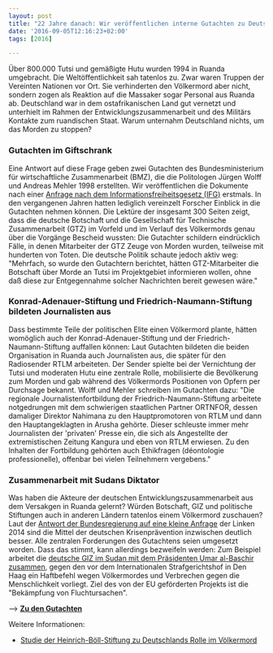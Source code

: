 ```yaml
---
layout: post
title: "22 Jahre danach: Wir veröffentlichen interne Gutachten zu Deutschlands Rolle bei Völkermord in Ruanda"
date: '2016-09-05T12:16:23+02:00'
tags: [2016]

---
```


Über 800.000 Tutsi und gemäßigte Hutu wurden 1994 in Ruanda umgebracht. Die Weltöffentlichkeit sah tatenlos zu. Zwar waren Truppen der Vereinten Nationen vor Ort. Sie verhinderten den Völkermord aber nicht, sondern zogen als Reaktion auf die Massaker sogar Personal aus Ruanda ab.
Deutschland war in dem ostafrikanischen Land gut vernetzt und unterhielt im Rahmen der Entwicklungszusammenarbeit und des Militärs Kontakte zum ruandischen Staat. Warum unternahm Deutschland nichts, um das Morden zu stoppen?
<h3>Gutachten im Giftschrank</h3>
Eine Antwort auf diese Frage geben zwei Gutachten des Bundesministerium für wirtschaftliche Zusammenarbeit (BMZ), die die Politologen Jürgen Wolff und Andreas Mehler 1998 erstellten. Wir veröffentlichen die Dokumente nach einer  <a href="https://fragdenstaat.de/anfrage/gutachten-zu-deutscher-entwicklungszusammenarbeit-in-ruanda/#nachricht-53747">Anfrage nach dem Informationsfreiheitsgesetz (IFG)</a> erstmals. In den vergangenen Jahren hatten lediglich vereinzelt Forscher Einblick in die Gutachten nehmen können. 
Die Lektüre der insgesamt 300 Seiten zeigt, dass die deutsche Botschaft und die Gesellschaft für Technische Zusammenarbeit (GTZ) im Vorfeld und im Verlauf des Völkermords genau über die Vorgänge Bescheid wussten: Die Gutachter schildern eindrücklich Fälle, in denen Mitarbeiter der GTZ Zeuge von Morden wurden, teilweise mit hunderten von Toten. 
Die deutsche Politik schaute jedoch aktiv weg: "Mehrfach, so wurde den Gutachtern berichtet, hätten GTZ-Mitarbeiter die Botschaft über Morde an Tutsi im Projektgebiet informieren wollen, ohne daß diese zur Entgegennahme solcher Nachrichten bereit gewesen wäre."

<h3>Konrad-Adenauer-Stiftung und Friedrich-Naumann-Stiftung bildeten Journalisten aus</h3>
Dass bestimmte Teile der politischen Elite einen Völkermord plante, hätten womöglich auch der Konrad-Adenauer-Stiftung und der Friedrich-Naumann-Stiftung auffallen können: Laut Gutachten bildeten die beiden Organisation in Ruanda auch Journalisten aus, die später für den Radiosender RTLM arbeiteten. Der Sender spielte bei der Vernichtung der Tutsi und moderaten Hutu eine zentrale Rolle, mobilisierte die Bevölkerung zum Morden und gab während des Völkermords Positionen von Opfern per Durchsage bekannt.
Wolff und Mehler schreiben im Gutachten dazu: "Die regionale Journalistenfortbildung der Friedrich-Naumann-Stiftung arbeitete notgedrungen mit dem schwierigen staatlichen Partner ORTNFOR, dessen damaliger Direktor Nahimana zu den Hauptpromotoren von RTLM und dann den Hauptangeklagten in Arusha gehörte. Dieser schleuste immer mehr Journalisten der 'privaten' Presse ein, die sich als Angestellte der extremistischen Zeitung Kangura und eben von RTLM erwiesen. Zu den Inhalten der Fortbildung gehörten auch Ethikfragen (déontologie professionelle), offenbar bei vielen Teilnehmern vergebens."
<h3>Zusammenarbeit mit Sudans Diktator</h3>
Was haben die Akteure der deutschen Entwicklungszusammenarbeit aus dem Versakgen in Ruanda gelernt? Würden Botschaft, GIZ und politische Stiftungen auch in anderen Ländern tatenlos einem Völkermord zuschauen? 
Laut der <a href="https://kleineanfragen.de/bundestag/18/1361-krisenpraevention-und-konfliktbearbeitung-20-jahre-nach-dem-voelkermord-in-ruanda">Antwort der Bundesregierung auf eine kleine Anfrage</a> der Linken 2014 sind die Mittel der deutschen Krisenprävention inzwischen deutlich besser. Alle zentralen Forderungen des Gutachtens seien umgesetzt worden.
Dass das stimmt, kann allerdings bezweifeln werden: Zum Beispiel arbeitet die <a href="https://www.ecchr.eu/en/documents/publications/law-and-subversion/blog/combating-the-root-causes-of-refugee-movement-ad-absurdum.html">deutsche GIZ im Sudan mit dem Präsidenten Umar al-Baschir zusammen</a>, gegen den vor dem Internationalen Strafgerichtshof in Den Haag ein Haftbefehl wegen Völkermordes und Verbrechen gegen die Menschlichkeit vorliegt. Ziel des von der EU geförderten Projekts ist die "Bekämpfung von Fluchtursachen".

--> <strong><a href="https://fragdenstaat.de/anfrage/gutachten-zu-deutscher-entwicklungszusammenarbeit-in-ruanda/#nachricht-53747">Zu den Gutachten</a></strong>

Weitere Informationen: 
- <a href="https://www.boell.de/de/2014/04/07/deutschland-und-der-voelkermord-ruanda">Studie der Heinrich-Böll-Stiftung zu Deutschlands Rolle im Völkermord</a>

